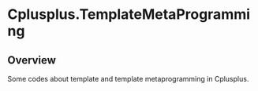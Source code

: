 # Cplusplus.TemplateMetaProgramming

<!-- [![](https://img.shields.io/badge/Author-jskyzero-brightgreen.svg?style=flat)]()
[![](https://img.shields.io/badge/Data-2019/01/14-brightgreen.svg?style=flat)]()
[![Build Status](https://travis-ci.com/oYOvOYo/Cplusplus.TemplateMetaProgramming.svg?branch=master)](https://travis-ci.com/oYOvOYo/Cplusplus.TemplateMetaProgramming)
[![CodeFactor](https://www.codefactor.io/repository/github/oyovoyo/cplusplus.templatemetaprogramming/badge/master)](https://www.codefactor.io/repository/github/oyovoyo/cplusplus.templatemetaprogramming/overview/master)
[![](https://img.shields.io/badge/C%2B%2B-11-blue.svg?style=flat)]() -->

## Overview

Some codes about template and template metaprogramming in Cplusplus.

